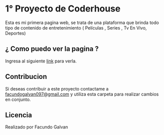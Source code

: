 # 1° Proyecto de Coderhouse

Esta es mi primera pagina web, se trata de una plataforma que brinda todo tipo de contenido de entretenimiento ( Películas , Series , Tv En Vivo, Deportes)

## ¿ Como puedo ver la pagina ?

Ingresa al siguiente [link](https://facundogalvancoder.000webhostapp.com/pages/index.html) para verla.


## Contribucion

Si deseas contribuir a este proyecto contactame a facundogalvan097@gmail.com y utiliza esta carpeta para realizar cambios en conjunto.

## Licencia
Realizado por Facundo Galvan
